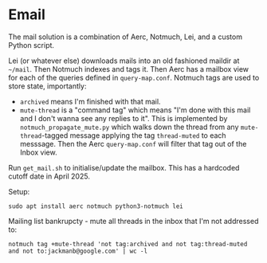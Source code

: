 # Email

The mail solution is a combination of Aerc, Notmuch, Lei, and a custom Python
script.

Lei (or whatever else) downloads mails into an old fashioned maildir at
`~/mail`. Then Notmuch indexes and tags it. Then Aerc has a mailbox view for
each of the queries defined in `query-map.conf`. Notmuch tags are used to store
state, importantly:

- `archived` means I'm finished with that mail.
- `mute-thread` is a "command tag" which means "I'm done with this mail and I
  don't wanna see any replies to it". This is implemented by
  `notmuch_propagate_mute.py` which walks down the thread from any
  `mute-thread`-tagged message applying the tag `thread-muted` to each messsage.
  Then the Aerc `query-map.conf` will filter that tag out of the Inbox view.

Run `get_mail.sh` to initialise/update the mailbox. This has a hardcoded cutoff
date in April 2025.

Setup:

```
sudo apt install aerc notmuch python3-notmuch lei
```

Mailing list bankrupcty - mute all threads in the inbox that I'm not addressed to:

```
notmuch tag +mute-thread 'not tag:archived and not tag:thread-muted and not to:jackmanb@google.com' | wc -l
```